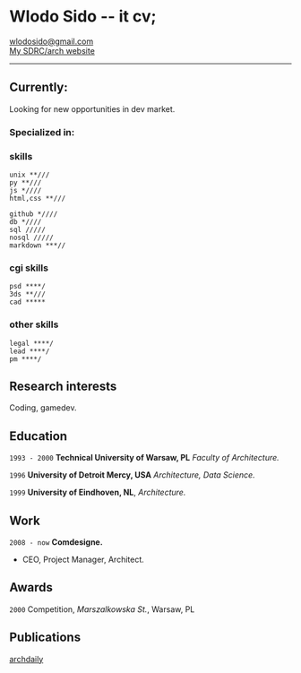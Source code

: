 # Wlodo Sido -- it cv;

<div id="webaddress">
<a href="mailto:wlodosido@gmail.com">wlodosido@gmail.com</a><br>
<a href="http://sidorczuk.com">My SDRC/arch website</a>
</div>

---

## Currently:
Looking for new opportunities in dev market.

### Specialized in:

### skills
	unix **///
	py **///
	js *////
	html,css **///

	github *////
	db *////
	sql /////
	nosql /////
	markdown ***//

### cgi skills
	psd ****/
	3ds **///
	cad *****

### other skills
	legal ****/
	lead ****/
	pm ****/

## Research interests
Coding, gamedev.

## Education
`1993 - 2000`
**Technical University of Warsaw, PL** *Faculty of Architecture.*

`1996`
**University of Detroit Mercy, USA** *Architecture, Data Science.*

`1999`
**University of Eindhoven, NL**, *Architecture.*

## Work
`2008 - now`
**Comdesigne.**
- CEO, Project Manager, Architect.

## Awards
`2000`
Competition, *Marszalkowska St.*, Warsaw, PL

## Publications
<!-- A list is also available [online](http://scholar.google.co.uk/citations?user=LTOTl0YAAAAJ) -->
[archdaily](http://sidorczuk.com)

<!-- ### Footer
updated: Nov 2021 -->
